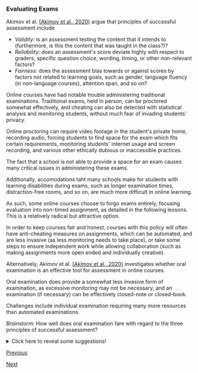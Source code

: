 ### Evaluating Exams

Akimov et al. [(Akimov et al., 2020)](https://srhe.tandfonline.com/doi/full/10.1080/02602938.2020.1730301) argue that principles of successful assessment include
* *Validity:* is an assessment testing the content that it intends to (furthermore, is this the content that was taught in the class?)?
* *Reliability:* does an assessment's score deviate highly with respect to graders, specific question choice, wording, timing, or other non-relevant factors?
* *Fairness:* does the assessment bias towards or against scores by factors not related to learning goals, such as gender, language fluency (in non-language courses), attention span, and so on?

Online courses have had notable trouble administering traditional examinations. Traditional exams, held in person, can be proctored somewhat effectively, and cheating can also be detected with statistical analysis and monitoring students, without much fear of invading students' privacy.

Online proctoring can require video footage in the student's private home, recording audio, forcing students to find space for the exam which fits certain requirements, monitoring students' internet usage and screen recording, and various other ethically dubious or inaccessible practices.

The fact that a school is not able to provide a space for an exam causes many critical issues in administering these exams.

Additionally, accomodations taht many schools make for students with learning disabilities during exams, such as longer examination times, distraction-free rooms, and so on, are much more difficult in online learning.

As such, some online courses choose to forgo exams entirely, focusing evaluation into non-timed assignment, as detailed in the following lessons. This is a relatively radical but attractive option. 

In order to keep courses fair and honest, courses with this policy will often have anti-cheating measures on assignments, which can be automated, and are less invasive (as less monitoring needs to take place), or take some steps to ensure independent work while allowing collaboration (such as making assignments more open ended and individually creative).

Alternatively, Akimov et al. [(Akimov et al., 2020)](https://srhe.tandfonline.com/doi/full/10.1080/02602938.2020.1730301) investigates whether oral examination is an effective tool for assessment in online courses.

Oral examination does provide a somewhat less invasive form of examination, as excessive monitoring may not be necessary, and an examination (if necessary) can be effectively closed-note or closed-book.

Challenges include individual examination requiring many more resources than automated examinations.

*Brainstorm:* How well does oral examination fare with regard to the three principles of successful assessment?
<details><summary>Click here to reveal some suggestions!</summary>
<p>
Questions can be designed with similar goals to regular exam questions, allowing oral examinations to be valid. Oral examinations with heavy time pressure (as a regular conversation might have, or an examination where instructors need to individually examine many students) can be somewhat unreliable, if students are unable to un-do some of their work during the examination
</p>
</details>


[Previous](overview.md)

[Next](assignments.md)